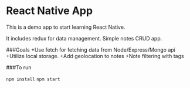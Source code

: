 # React Native App

This is a demo app to start learning React Native.

It includes redux for data management.  Simple notes CRUD app.

###Goals
+Use fetch for fetching data from Node/Express/Mongo api
+Utilize local storage.
+Add geolocation to notes
+Note filtering with tags

###To run

`npm install`
`npm start`
